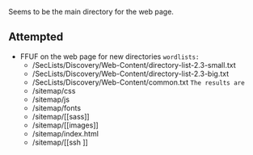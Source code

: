 Seems to be the main directory for the web page. 

## Attempted
- FFUF on the web page for new directories
			`wordlists:`
	-  /SecLists/Discovery/Web-Content/directory-list-2.3-small.txt
	- /SecLists/Discovery/Web-Content/directory-list-2.3-big.txt
	- /SecLists/Discovery/Web-Content/common.txt
			`The results are`
	- /sitemap/css
	- /sitemap/js
	- /sitemap/fonts
	- /sitemap/[[sass]]
	- /sitemap/[[images]]
	- /sitemap/index.html
	- /sitemap/[[ssh ]] 